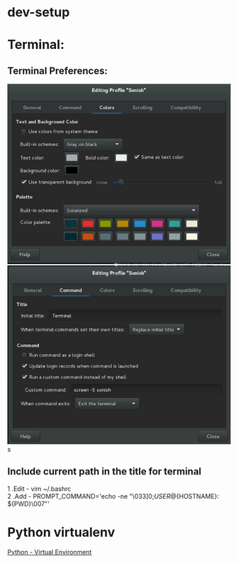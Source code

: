 # dev-setup

# Terminal:

## Terminal Preferences:
![](/preference_color.jpg)
![](/preference_command.jpg)s

## Include current path in the title for terminal
1 .Edit - vim ~/.bashrc                           
2 .Add - PROMPT_COMMAND='echo -ne "\033]0;${USER}@${HOSTNAME}: ${PWD}\007"'


# Python virtualenv          
[Python - Virtual Environment](https://github.com/sonishbnair/dev-setup/wiki/Python---Virtual-Environment)

